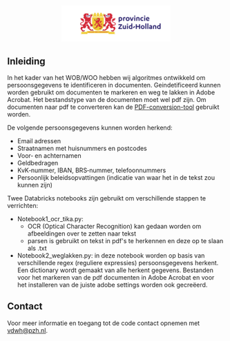 <p align="center">
  <img src="image/PZH_Basislogo.svg" width="50%">
</p>

## Inleiding

In het kader van het WOB/WOO hebben wij algoritmes ontwikkeld om persoonsgegevens te identificeren in documenten. Geindetificeerd kunnen worden gebruikt om documenten te markeren en weg te lakken in Adobe Acrobat.
Het bestandstype van de documenten moet wel pdf zijn. Om documenten naar pdf te converteren kan de [PDF-conversion-tool](https://github.com/Provincie-Zuid-Holland/PDF-conversion-tool) gebruikt worden. 

De volgende persoonsgegevens kunnen worden herkend:
- Email adressen
- Straatnamen met huisnummers en postcodes
- Voor‐ en achternamen
- Geldbedragen
- KvK‐nummer, IBAN, BRS‐nummer, telefoonnummers
- Persoonlijk beleidsopvattingen (indicatie van waar het in de tekst zou kunnen zijn)

Twee Databricks notebooks zijn gebruikt om verschillende stappen te verrichten:
- Notebook1_ocr_tika.py: 
	- OCR (Optical Character Recognition) kan gedaan worden om afbeeldingen over te zetten naar tekst
	- parsen is gebruikt on tekst in pdf's te herkennen en deze op te slaan als .txt
- Notebook2_weglakken.py: in deze notebook worden op basis van verschillende regex (reguliere expressies) persoonsgegevens herkent. Een dictionary wordt gemaakt van alle herkent gegevens. Bestanden voor het markeren van de pdf documenten in Adobe Acrobat en voor het installeren van de juiste adobe settings worden ook gecreëerd.

## Contact
Voor meer informatie en toegang tot de code contact opnemen met vdwh@pzh.nl.
